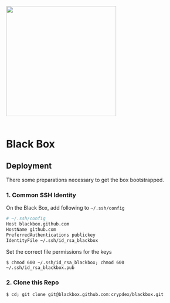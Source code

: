 <img src="http://crypdex.io/img/full-logo.svg" width=300 style="margin-bottom:20px;"/>

# Black Box

## Deployment

There some preparations necessary to get the box bootstrapped.

### 1. Common SSH Identity

On the Black Box, add following to `~/.ssh/config`

```bash
# ~/.ssh/config
Host blackbox.github.com
HostName github.com
PreferredAuthentications publickey
IdentityFile ~/.ssh/id_rsa_blackbox
```

Set the correct file permissions for the keys

```shell
$ chmod 600 ~/.ssh/id_rsa_blackbox; chmod 600 ~/.ssh/id_rsa_blackbox.pub
```

### 2. Clone this Repo

```shell
$ cd; git clone git@blackbox.github.com:crypdex/blackbox.git
```
